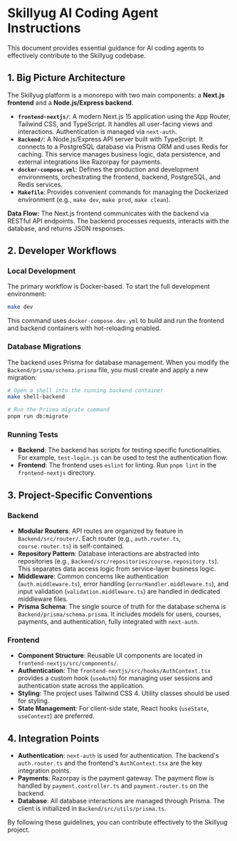 # Skillyug AI Coding Agent Instructions

This document provides essential guidance for AI coding agents to effectively contribute to the Skillyug codebase.

## 1. Big Picture Architecture

The Skillyug platform is a monorepo with two main components: a **Next.js frontend** and a **Node.js/Express backend**.

-   **`frontend-nextjs/`**: A modern Next.js 15 application using the App Router, Tailwind CSS, and TypeScript. It handles all user-facing views and interactions. Authentication is managed via `next-auth`.
-   **`Backend/`**: A Node.js/Express API server built with TypeScript. It connects to a PostgreSQL database via Prisma ORM and uses Redis for caching. This service manages business logic, data persistence, and external integrations like Razorpay for payments.
-   **`docker-compose.yml`**: Defines the production and development environments, orchestrating the frontend, backend, PostgreSQL, and Redis services.
-   **`Makefile`**: Provides convenient commands for managing the Dockerized environment (e.g., `make dev`, `make prod`, `make clean`).

**Data Flow:** The Next.js frontend communicates with the backend via RESTful API endpoints. The backend processes requests, interacts with the database, and returns JSON responses.

## 2. Developer Workflows

### Local Development

The primary workflow is Docker-based. To start the full development environment:

```bash
make dev
```

This command uses `docker-compose.dev.yml` to build and run the frontend and backend containers with hot-reloading enabled.

### Database Migrations

The backend uses Prisma for database management. When you modify the `Backend/prisma/schema.prisma` file, you must create and apply a new migration:

```bash
# Open a shell into the running backend container
make shell-backend

# Run the Prisma migrate command
pnpm run db:migrate
```

### Running Tests

-   **Backend**: The backend has scripts for testing specific functionalities. For example, `test-login.js` can be used to test the authentication flow.
-   **Frontend**: The frontend uses `eslint` for linting. Run `pnpm lint` in the `frontend-nextjs` directory.

## 3. Project-Specific Conventions

### Backend

-   **Modular Routers**: API routes are organized by feature in `Backend/src/router/`. Each router (e.g., `auth.router.ts`, `course.router.ts`) is self-contained.
-   **Repository Pattern**: Database interactions are abstracted into repositories (e.g., `Backend/src/repositories/course.repository.ts`). This separates data access logic from service-layer business logic.
-   **Middleware**: Common concerns like authentication (`auth.middleware.ts`), error handling (`errorHandler.middleware.ts`), and input validation (`validation.middleware.ts`) are handled in dedicated middleware files.
-   **Prisma Schema**: The single source of truth for the database schema is `Backend/prisma/schema.prisma`. It includes models for users, courses, payments, and authentication, fully integrated with `next-auth`.

### Frontend

-   **Component Structure**: Reusable UI components are located in `frontend-nextjs/src/components/`.
-   **Authentication**: The `frontend-nextjs/src/hooks/AuthContext.tsx` provides a custom hook (`useAuth`) for managing user sessions and authentication state across the application.
-   **Styling**: The project uses Tailwind CSS 4. Utility classes should be used for styling.
-   **State Management**: For client-side state, React hooks (`useState`, `useContext`) are preferred.

## 4. Integration Points

-   **Authentication**: `next-auth` is used for authentication. The backend's `auth.router.ts` and the frontend's `AuthContext.tsx` are the key integration points.
-   **Payments**: Razorpay is the payment gateway. The payment flow is handled by `payment.controller.ts` and `payment.router.ts` on the backend.
-   **Database**: All database interactions are managed through Prisma. The client is initialized in `Backend/src/utils/prisma.ts`.

By following these guidelines, you can contribute effectively to the Skillyug project.
